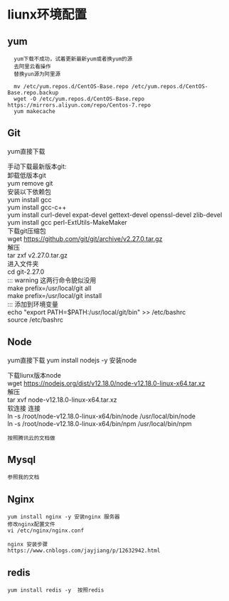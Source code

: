 # liunx环境配置
 ## yum
      yum下载不成功，试着更新最新yum或者换yum的源
      去阿里云看操作
      替换yun源为阿里源

      mv /etc/yum.repos.d/CentOS-Base.repo /etc/yum.repos.d/CentOS-Base.repo.backup
      wget -O /etc/yum.repos.d/CentOS-Base.repo https://mirrors.aliyun.com/repo/Centos-7.repo
      yum makecache
 ## Git
yum直接下载


手动下载最新版本git:</br>
卸载低版本git</br>
yum remove git</br>
安装以下依赖包</br>
yum install gcc</br>
yum install gcc-c++</br>
yum install curl-devel expat-devel gettext-devel openssl-devel zlib-devel</br>
yum install  gcc perl-ExtUtils-MakeMaker</br>
下载git压缩包 </br>
wget https://github.com/git/git/archive/v2.27.0.tar.gz</br>
解压</br>
tar zxf v2.27.0.tar.gz</br>
进入文件夹</br>
cd git-2.27.0</br>
::: warning
这两行命令貌似没用</br>
make prefix=/usr/local/git all</br>
make prefix=/usr/local/git install</br>
:::
添加到环境变量</br>
echo "export PATH=$PATH:/usr/local/git/bin" >> /etc/bashrc</br>
source /etc/bashrc</br>

 ## Node
   yum直接下载
   yum install nodejs -y 安装node

   下载liunx版本node</br>
   wget https://nodejs.org/dist/v12.18.0/node-v12.18.0-linux-x64.tar.xz</br>
   解压</br>
   tar xvf node-v12.18.0-linux-x64.tar.xz</br>
   软连接 连接</br>
   ln -s /root/node-v12.18.0-linux-x64/bin/node /usr/local/bin/node</br>
   ln -s /root/node-v12.18.0-linux-x64/bin/npm /usr/local/bin/npm</br>


    按照腾讯云的文档做
 ## Mysql
    参照我的文档
 ## Nginx
    yum install nginx -y 安装nginx 服务器
    修改nginx配置文件
    vi /etc/nginx/nginx.conf 

    nginx 安装步骤
    https://www.cnblogs.com/jayjiang/p/12632942.html

 ## redis
    yum install redis -y  按照redis



